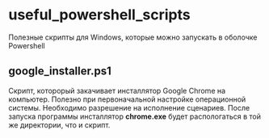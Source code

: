 # useful_powershell_scripts
Полезные скрипты для Windows, которые можно запускать в оболочке Powershell
## google_installer.ps1
Скрипт, которорый закачивает инсталлятор Google Chrome на компьютер. Полезно при первоначальной настройке операционной системы.
Необходимо разрешение на исполнение сценариев.
После запуска программы инсталлятор **chrome.exe** будет распологаться в той же директории, что и скрипт.
